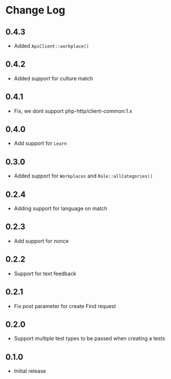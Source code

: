 # Change Log

## 0.4.3

- Added `ApiClient::workplace()`

## 0.4.2

- Added support for culture match

## 0.4.1

- Fix, we dont support php-http/client-common:1.x

## 0.4.0

- Add support for `Learn`

## 0.3.0

- Added support for `Workplaces` and `Role::allCategories()`

## 0.2.4

- Adding support for language on match

## 0.2.3

- Add support for nonce

## 0.2.2

- Support for text feedback

## 0.2.1

- Fix post parameter for create Find request

## 0.2.0

- Support multiple test types to be passed when creating a tests

## 0.1.0

- Initial release

